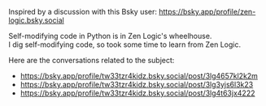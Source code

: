Inspired by a discussion with this Bsky user:
https://bsky.app/profile/zen-logic.bsky.social 

Self-modifying code in Python is in Zen Logic's wheelhouse.  
I dig self-modifying code, so took some time to learn from Zen Logic. 

Here are the conversations related to the subject:
- https://bsky.app/profile/tw33tzr4kidz.bsky.social/post/3lg4657kl2k2m
- https://bsky.app/profile/tw33tzr4kidz.bsky.social/post/3lg3yjs6l3k23
- https://bsky.app/profile/tw33tzr4kidz.bsky.social/post/3lg4t63jx4222

